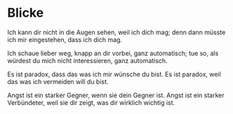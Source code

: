 # Blicke

Ich kann dir nicht in die Augen sehen,
weil ich dich mag;
denn dann müsste ich mir eingestehen,
dass ich dich mag.

Ich schaue lieber weg, knapp an dir vorbei,
ganz automatisch;
tue so, als würdest du mich nicht interessieren,
ganz automatisch.

Es ist paradox, dass das was ich mir wünsche
du bist.
Es ist paradox, weil das was ich vermeiden will
du bist.

Angst ist ein starker Gegner,
wenn sie dein Gegner ist.
Angst ist ein starker Verbündeter,
weil sie dir zeigt, was dir wirklich wichtig ist.
